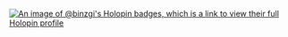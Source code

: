 [![An image of @binzgi's Holopin badges, which is a link to view their full Holopin profile](https://holopin.me/binzgi)](https://holopin.io/@binzgi)

